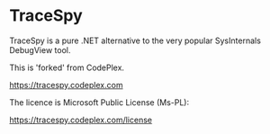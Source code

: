 TraceSpy
========

TraceSpy is a pure .NET alternative to the very popular SysInternals DebugView tool.

This is 'forked' from CodePlex.

https://tracespy.codeplex.com


The licence is Microsoft Public License (Ms-PL):

https://tracespy.codeplex.com/license